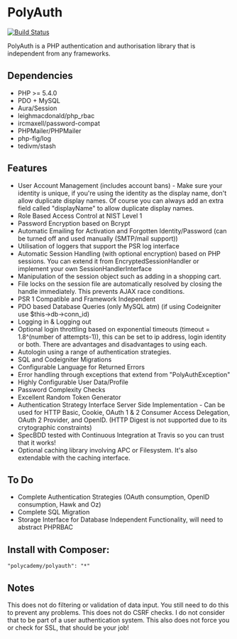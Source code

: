 PolyAuth
=========

[![Build Status](https://travis-ci.org/Polycademy/PolyAuth.png?branch=master)](https://travis-ci.org/Polycademy/PolyAuth)

PolyAuth is a PHP authentication and authorisation library that is independent from any frameworks.

Dependencies
------------

- PHP >= 5.4.0
- PDO + MySQL
- Aura/Session
- leighmacdonald/php_rbac
- ircmaxell/password-compat
- PHPMailer/PHPMailer
- php-fig/log
- tedivm/stash

Features
---------

- User Account Management (includes account bans) - Make sure your identity is unique, if you're using the identity as the display name, don't allow duplicate display names. Of course you can always add an extra field called "displayName" to allow duplicate display names.
- Role Based Access Control at NIST Level 1
- Password Encryption based on Bcrypt
- Automatic Emailing for Activation and Forgotten Identity/Password (can be turned off and used manually (SMTP/mail support))
- Utilisation of loggers that support the PSR log interface
- Automatic Session Handling (with optional encryption) based on PHP sessions. You can extend it from EncryptedSessionHandler or implement your own SessionHandlerInterface
- Manipulation of the session object such as adding in a shopping cart.
- File locks on the session file are automatically resolved by closing the handle immediately. This prevents AJAX race conditions.
- PSR 1 Compatible and Framework Independent
- PDO based Database Queries (only MySQL atm) (if using Codeigniter use $this->db->conn_id)
- Logging in & Logging out
- Optional login throttling based on exponential timeouts (timeout = 1.8^(number of attempts-1)), this can be set to ip address, login identity or both. There are advantages and disadvantages to using each.
- Autologin using a range of authentication strategies.
- SQL and Codeigniter Migrations
- Configurable Language for Returned Errors
- Error handling through exceptions that extend from "PolyAuthException"
- Highly Configurable User Data/Profile
- Password Complexity Checks
- Excellent Random Token Generator
- Authentication Strategy Interface Server Side Implementation - Can be used for HTTP Basic, Cookie, OAuth 1 & 2 Consumer Access Delegation, OAuth 2 Provider, and OpenID. (HTTP Digest is not supported due to its crytographic constraints)
- SpecBDD tested with Continuous Integration at Travis so you can trust that it works!
- Optional caching library involving APC or Filesystem. It's also extendable with the caching interface.

To Do
------

- Complete Authentication Strategies (OAuth consumption, OpenID consumption, Hawk and Oz)
- Complete SQL Migration
- Storage Interface for Database Independent Functionality, will need to abstract PHPRBAC

Install with Composer:
----------------------

```
"polycademy/polyauth": "*"
```

Notes
-----

This does not do filtering or validation of data input. You still need to do this to prevent any problems. This does not do CSRF checks. I do not consider that to be part of a user authentication system. This also does not force you or check for SSL, that should be your job!